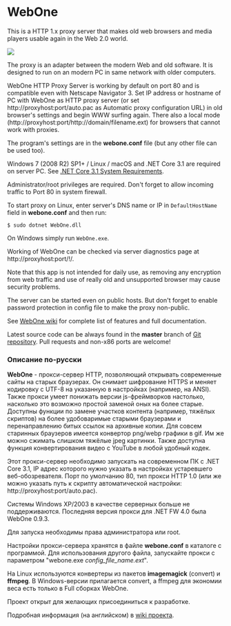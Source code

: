 ﻿# WebOne
This is a HTTP 1.x proxy server that makes old web browsers and media players usable again in the Web 2.0 world.

![](https://raw.githubusercontent.com/atauenis/webone/master/docs/Demo.png)

The proxy is an adapter between the modern Web and old software. It is designed to run on an modern PC in same network with older computers.

WebOne HTTP Proxy Server is working by default on port 80 and is compatible even with Netscape Navigator 3. Set IP address or hostname of PC with WebOne as HTTP proxy server (or set http://proxyhost:port/auto.pac as Automatic proxy configuration URL) in old browser's settings and begin WWW surfing again. There also a local mode (http://proxyhost:port/http://domain/filename.ext) for browsers that cannot work with proxies.

The program's settings are in the __webone.conf__ file (but any other file can be used too).

Windows 7 (2008 R2) SP1+ / Linux / macOS and .NET Core 3.1 are required on server PC. See [.NET Core 3.1 System Requirements](https://github.com/dotnet/core/blob/master/release-notes/3.1/3.1-supported-os.md).

Administrator/root privileges are required. Don't forget to allow incoming traffic to Port 80 in system firewall.

To start proxy on Linux, enter server's DNS name or IP in `DefaultHostName` field in __webone.conf__ and then run:

```
$ sudo dotnet WebOne.dll
```

On Windows simply run `WebOne.exe`.


Working of WebOne can be checked via server diagnostics page at http://proxyhost:port/!/.

Note that this app is not intended for daily use, as removing any encryption from web traffic and use of really old and unsupported browser may cause security problems.

The server can be started even on public hosts. But don't forget to enable password protection in config file to make the proxy non-public.

See [WebOne wiki](https://github.com/atauenis/webone/wiki) for complete list of features and full documentation.

Latest source code can be always found in the __master__ branch of [Git repository](https://github.com/atauenis/webone). Pull requests and non-x86 ports are welcome!

### Описание по-русски
__WebOne__ - прокси-сервер HTTP, позволяющий открывать современные сайты на старых браузерах. Он снимает шифрование HTTPS и меняет кодировку с UTF-8 на указанную в настройках (например, на ANSI). Также прокси умеет понижать версии js-фреймворков настолько, насколько это возможно простой заменой оных на более старые. Доступны функции по замене участков контента (например, тяжёлых скриптов) на более удобоваримые старыми браузерами и перенаправлению битых ссылок на архивные копии. Для совсем старинных браузеров имеется конвертор png/webp графики в gif. Им же можно сжимать слишком тяжёлые jpeg картинки. Также доступна функция конвертирования видео с YouTube в любой удобный кодек.

Этот прокси-сервер необходимо запускать на современном ПК с .NET Core 3.1, IP адрес которого нужно указать в настройках устаревшего веб-обозревателя. Порт по умолчанию 80, тип прокси HTTP 1.0 (или же можно указать путь к скрипту автоматической настройки: http://proxyhost:port/auto.pac).

Системы Windows XP/2003 в качестве серверных больше не поддерживаются. Последняя версия прокси для .NET FW 4.0 была WebOne 0.9.3.

Для запуска необходимы права администратора или root.

Настройки прокси-сервера хранятся в файле __webone.conf__ в каталоге с программой. Для использования другого файла, запускайте прокси с параметром "webone.exe _config_file_name.ext_".

На Linux используются конвертеры из пакетов __imagemagick__ (convert) и __ffmpeg__. В Windows-версии прилагается convert, а ffmpeg для экономии веса есть только в Full сборках WebOne.

Проект открыт для желающих присоединиться к разработке.

Подробная информация (на английском) в [wiki проекта](https://github.com/atauenis/webone/wiki).
